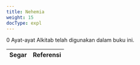 ```yaml
---
title: Nehemia
weight: 15
docType: expl
---
```


0 Ayat-ayat Alkitab telah digunakan dalam buku ini.

| Segar | Referensi |
|-------|-----------|
